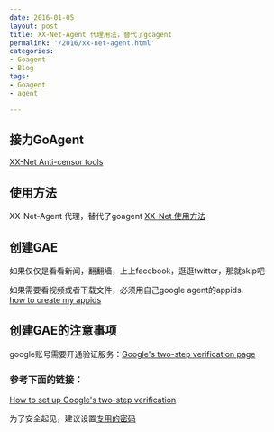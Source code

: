```yaml
---
date: 2016-01-05
layout: post
title: XX-Net-Agent 代理用法，替代了goagent
permalink: '/2016/xx-net-agent.html'
categories:
- Goagent
- Blog
tags:
- Goagent
- agent

---
```


## 接力GoAgent
[XX-Net Anti-censor tools](https://github.com/XX-net/XX-Net)

## 使用方法
XX-Net-Agent 代理，替代了goagent [XX-Net 使用方法](https://github.com/XX-net/XX-Net/wiki/%E4%BD%BF%E7%94%A8%E6%96%B9%E6%B3%95)


## 创建GAE
如果仅仅是看看新闻，翻翻墙，上上facebook，逛逛twitter，那就skip吧

如果需要看视频或者下载文件，必须用自己google agent的appids.  
[how to create my appids](https://github.com/XX-net/XX-Net/wiki/how-to-create-my-appids)  


## 创建GAE的注意事项 
google账号需要开通验证服务：[Google's two-step verification page](https://www.google.com/landing/2step/)

### 参考下面的链接：
[How to set up Google's two-step verification](http://www.cnet.com/how-to/how-to-set-up-googles-two-step-verification/)

为了安全起见，建议设置[专用的密码](https://security.google.com/settings/security/apppasswords) 
